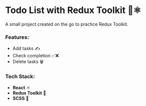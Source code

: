 # Todo List with Redux Toolkit 📝⚛️  
A small project created on the go to practice Redux Toolkit.

### Features:
- Add tasks ✍️  
- Check completion ✅❌  
- Delete tasks 🗑️  

### Tech Stack:
- **React** ⚛️  
- **Redux Toolkit** 🔄  
- **SCSS** 🎨
